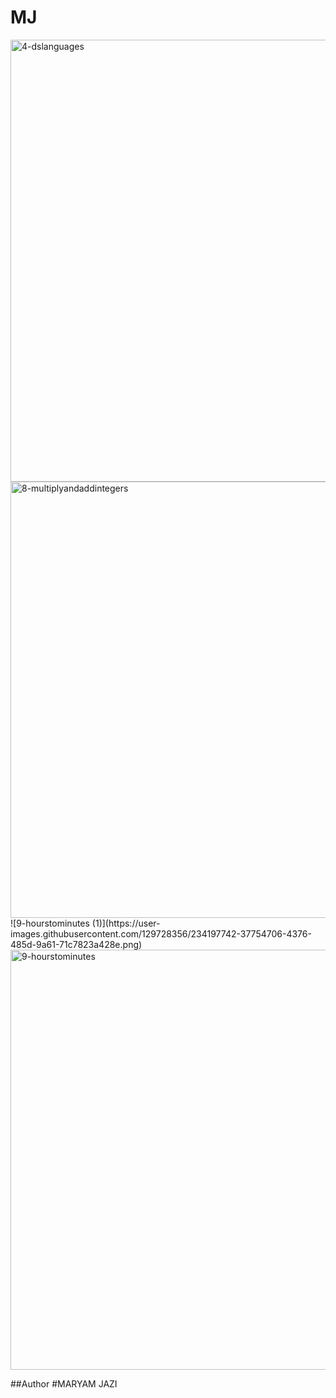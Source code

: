 # MJ
<img width="707" alt="4-dslanguages" src="https://user-images.githubusercontent.com/129728356/234197644-514f9694-35f2-4f00-ac67-2be09f1f34b1.png">
<img width="698" alt="8-multiplyandaddintegers" src="https://user-images.githubusercontent.com/129728356/234197235-fe5f025c-0401-47bf-a3bf-acf191276b88.png">
![9-hourstominutes (1)](https://user-images.githubusercontent.com/129728356/234197742-37754706-4376-485d-9a61-71c7823a428e.png)
<img width="672" alt="9-hourstominutes" src="https://user-images.githubusercontent.com/129728356/234198102-691f4ce2-1cc3-4ade-adab-4751179d3a61.png">

##Author
#MARYAM JAZI
